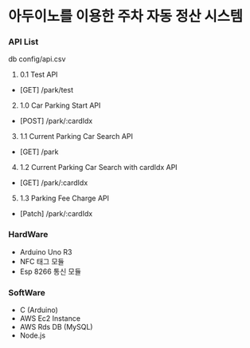 # 아두이노를 이용한 주차 자동 정산 시스템
### API List
db config/api.csv
1. 0.1 Test API
- [GET]   /park/test
2. 1.0 Car Parking Start API
- [POST]   /park/:cardIdx
3. 1.1 Current Parking Car Search API
- [GET]   /park
4. 1.2 Current Parking Car Search with cardIdx API
- [GET]   /park/:cardIdx
5. 1.3 Parking Fee Charge API
- [Patch] /park/:cardIdx

### HardWare
- Arduino Uno R3
- NFC 태그 모듈
- Esp 8266 통신 모듈

### SoftWare
- C (Arduino)
- AWS Ec2 Instance
- AWS Rds DB (MySQL)
- Node.js
